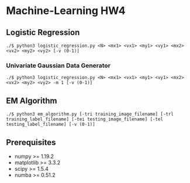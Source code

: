 # Machine-Learning HW4

## Logistic Regression
```shell script
./$ python3 logistic_regression.py <N> <mx1> <vx1> <my1> <vy1> <mx2> <vx2> <my2> <vy2> [-v (0-1)]
```
### Univariate Gaussian Data Generator
```shell script
./$ python3 logistic_regression.py <N> <mx1> <vx1> <my1> <vy1> <mx2> <vx2> <my2> <vy2> -m 1 [-v (0-1)]
```

## EM Algorithm
```shell script
./$ python3 em_algorithm.py [-tri training_image_filename] [-trl training_label_filename] [-tei testing_image_filename] [-tel testing_label_filename] [-v (0-1)]
```

## Prerequisites
* numpy >= 1.19.2
* matplotlib >= 3.3.2
* scipy >= 1.5.4
* numba >= 0.51.2
